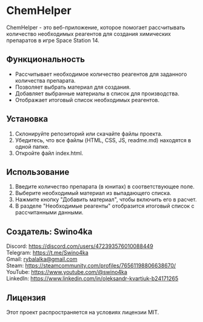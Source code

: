 # ChemHelper
ChemHelper - это веб-приложение, которое помогает рассчитывать количество необходимых реагентов для создания химических препаратов в игре Space Station 14.

## Функциональность

- Рассчитывает необходимое количество реагентов для заданного количества препарата.
- Позволяет выбрать материал для создания.
- Добавляет выбранные материалы в список для производства.
- Отображает итоговый список необходимых реагентов.

## Установка

1. Склонируйте репозиторий или скачайте файлы проекта.
2. Убедитесь, что все файлы (HTML, CSS, JS, readme.md) находятся в одной папке.
3. Откройте файл index.html.

## Использование

1. Введите количество препарата (в юнитах) в соответствующее поле.
2. Выберите необходимый материал из выпадающего списка.
3. Нажмите кнопку "Добавить материал", чтобы включить его в расчет.
4. В разделе "Необходимые реагенты" отобразится итоговый список с рассчитанными данными.

## Создатель: Swino4ka

Discord: https://discord.com/users/472393576010088449  
Telegram: https://t.me/Swino4ka  
Gmail: rybalalka@gmail.com  
Steam: https://steamcommunity.com/profiles/76561198806638670/  
YouTube: https://www.youtube.com/@swino4ka  
LinkedIn: https://www.linkedin.com/in/oleksandr-kvartiuk-b24171265  

## Лицензия

Этот проект распространяется на условиях лицензии MIT.
